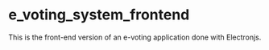 # e_voting_system_frontend
This is the front-end version of an e-voting application done with Electronjs.
